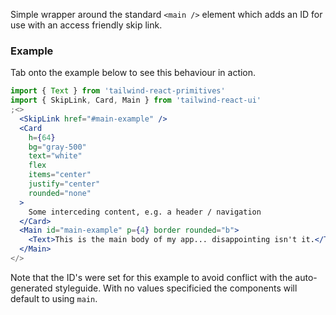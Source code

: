 Simple wrapper around the standard `<main />` element which adds an ID for use with an access friendly skip link.

### Example

Tab onto the example below to see this behaviour in action.

```jsx
import { Text } from 'tailwind-react-primitives'
import { SkipLink, Card, Main } from 'tailwind-react-ui'
;<>
  <SkipLink href="#main-example" />
  <Card
    h={64}
    bg="gray-500"
    text="white"
    flex
    items="center"
    justify="center"
    rounded="none"
  >
    Some interceding content, e.g. a header / navigation
  </Card>
  <Main id="main-example" p={4} border rounded="b">
    <Text>This is the main body of my app... disappointing isn't it.</Text>
  </Main>
</>
```

Note that the ID's were set for this example to avoid conflict with the auto-generated styleguide. With no values specificied the components will default to using `main`.
